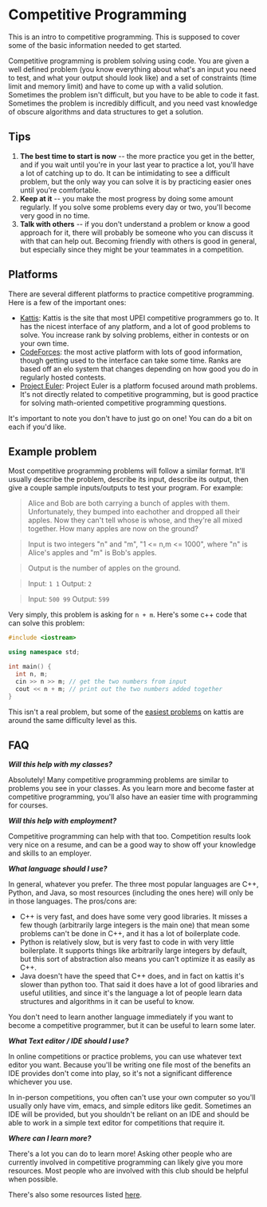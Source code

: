 # Competitive Programming

This is an intro to competitive programming. This is supposed to cover some of the basic information needed to get started.

Competitive programming is problem solving using code. You are given a well defined problem (you know everything about what's an input you need to test, and what your output should look like) and a set of constraints (time limit and memory limit) and have to come up with a valid solution. Sometimes the problem isn't difficult, but you have to be able to code it fast. Sometimes the problem is incredibly difficult, and you need vast knowledge of obscure algorithms and data structures to get a solution. 

## Tips

1. **The best time to start is now** -- the more practice you get in the better, and if you wait until you're in your last year to practice a lot, you'll have a lot of catching up to do. It can be intimidating to see a difficult problem, but the only way you can solve it is by practicing easier ones until you're comfortable.
2. **Keep at it** -- you make the most progress by doing some amount regularly. If you solve some problems every day or two, you'll become very good in no time.
3. **Talk with others** -- if you don't understand a problem or know a good approach for it, there will probably be someone who you can discuss it with that can help out. Becoming friendly with others is good in general, but especially since they might be your teammates in a competition.

## Platforms

There are several different platforms to practice competitive programming. Here is a few of the important ones:

- [Kattis](https://open.kattis.com/universities/upei.ca): Kattis is the site that most UPEI competitive programmers go to. It has the nicest interface of any platform, and a lot of good problems to solve. You increase rank by solving problems, either in contests or on your own time.
- [CodeForces](https://codeforces.com/): the most active platform with lots of good information, though getting used to the interface can take some time. Ranks are based off an elo system that changes depending on how good you do in regularly hosted contests.
- [Project Euler](https://projecteuler.net/): Project Euler is a platform focused around math problems. It's not directly related to competitive programming, but is good practice for solving math-oriented competitive programming questions.

It's important to note you don't have to just go on one! You can do a bit on each if you'd like.

## Example problem

Most competitive programming problems will follow a similar format. It'll usually describe the problem, describe its input, describe its output, then give a couple sample inputs/outputs to test your program. For example:

> Alice and Bob are both carrying a bunch of apples with them. Unfortunately, they bumped into eachother and dropped all their apples. Now they can't tell whose is whose, and they're all mixed together. How many apples are now on the ground?

> Input is two integers "n" and "m", "1 <= n,m <= 1000", where "n" is Alice's apples and "m" is Bob's apples.

> Output is the number of apples on the ground.

> Input: `1 1` Output: `2`

> Input: `500 99` Output: `599`

Very simply, this problem is asking for `n + m`. Here's some c++ code that can solve this problem:
```cpp
#include <iostream>

using namespace std;

int main() {
  int n, m;
  cin >> n >> m; // get the two numbers from input
  cout << n + m; // print out the two numbers added together
}
```

This isn't a real problem, but some of the [easiest problems](https://open.kattis.com/problems?order=problem_difficulty) on kattis are around the same difficulty level as this.

## FAQ

***Will this help with my classes?***

Absolutely! Many competitive programming problems are similar to problems you see in your classes. As you learn more and become faster at competitive programming, you'll also have an easier time with programming for courses.

***Will this help with employment?***

Competitive programming can help with that too. Competition results look very nice on a resume, and can be a good way to show off your knowledge and skills to an employer.

***What language should I use?***

In general, whatever you prefer. The three most popular languages are C++, Python, and Java, so most resources (including the ones here) will only be in those languages. The pros/cons are:
- C++ is very fast, and does have some very good libraries. It misses a few though (arbitrarily large integers is the main one) that mean some problems can't be done in C++, and it has a lot of boilerplate code.
- Python is relatively slow, but is very fast to code in with very little boilerplate. It supports things like arbitrarily large integers by default, but this sort of abstraction also means you can't optimize it as easily as C++.
- Java doesn't have the speed that C++ does, and in fact on kattis it's slower than python too. That said it does have a lot of good libraries and useful utilities, and since it's the language a lot of people learn data structures and algorithms in it can be useful to know.

You don't need to learn another language immediately if you want to become a competitive programmer, but it can be useful to learn some later.

***What Text editor / IDE should I use?***

In online competitions or practice problems, you can use whatever text editor you want. Because you'll be writing one file most of the benefits an IDE provides don't come into play, so it's not a significant difference whichever you use.

In in-person competitions, you often can't use your own computer so you'll usually only have vim, emacs, and simple editors like gedit. Sometimes an IDE will be provided, but you shouldn't be reliant on an IDE and should be able to work in a simple text editor for competitions that require it.

***Where can I learn more?***

There's a lot you can do to learn more! Asking other people who are currently involved in competitive programming can likely give you more resources. Most people who are involved with this club should be helpful when possible.

There's also some resources listed [here](./Resources.md).
